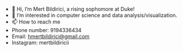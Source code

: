 - 👋 Hi, I’m Mert Bildirici, a rising sophomore at Duke!
- 👀 I’m interested in computer science and data analysis/visualization. 
- 📫 How to reach me 
- Phone number: 9194336434
- Email: hmertbildirici@gmail.com
- Instagram: mertbildiricii

<!---
mertbildirici1/mertbildirici1 is a ✨ special ✨ repository because its `README.md` (this file) appears on your GitHub profile.
You can click the Preview link to take a look at your changes.
--->
